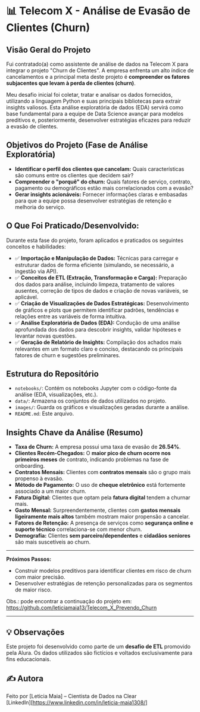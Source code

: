# 📊 Telecom X - Análise de Evasão de Clientes (Churn)

## Visão Geral do Projeto

Fui contratado(a) como assistente de análise de dados na Telecom X para integrar o projeto "Churn de Clientes". A empresa enfrenta um alto índice de cancelamentos e a principal meta deste projeto é **compreender os fatores subjacentes que levam à perda de clientes (churn)**.

Meu desafio inicial foi coletar, tratar e analisar os dados fornecidos, utilizando a linguagem Python e suas principais bibliotecas para extrair insights valiosos. Esta análise exploratória de dados (EDA) servirá como base fundamental para a equipe de Data Science avançar para modelos preditivos e, posteriormente, desenvolver estratégias eficazes para reduzir a evasão de clientes.

## Objetivos do Projeto (Fase de Análise Exploratória)

* **Identificar o perfil dos clientes que cancelam:** Quais características são comuns entre os clientes que decidem sair?
* **Compreender o "porquê" do churn:** Quais fatores de serviço, contrato, pagamento ou demográficos estão mais correlacionados com a evasão?
* **Gerar insights acionáveis:** Fornecer informações claras e embasadas para que a equipe possa desenvolver estratégias de retenção e melhoria do serviço.

## O Que Foi Praticado/Desenvolvido:

Durante esta fase do projeto, foram aplicados e praticados os seguintes conceitos e habilidades:

* ✅ **Importação e Manipulação de Dados:** Técnicas para carregar e estruturar dados de forma eficiente (simulando, se necessário, a ingestão via API).
* ✅ **Conceitos de ETL (Extração, Transformação e Carga):** Preparação dos dados para análise, incluindo limpeza, tratamento de valores ausentes, correção de tipos de dados e criação de novas variáveis, se aplicável.
* ✅ **Criação de Visualizações de Dados Estratégicas:** Desenvolvimento de gráficos e plots que permitem identificar padrões, tendências e relações entre as variáveis de forma intuitiva.
* ✅ **Análise Exploratória de Dados (EDA):** Condução de uma análise aprofundada dos dados para descobrir insights, validar hipóteses e levantar novas questões.
* ✅ **Geração de Relatório de Insights:** Compilação dos achados mais relevantes em um formato claro e conciso, destacando os principais fatores de churn e sugestões preliminares.

## Estrutura do Repositório

* `notebooks/`: Contém os notebooks Jupyter com o código-fonte da análise (EDA, visualizações, etc.).
* `data/`: Armazena os conjuntos de dados utilizados no projeto.
* `images/`: Guarda os gráficos e visualizações geradas durante a análise.
* `README.md`: Este arquivo.


## Insights Chave da Análise (Resumo)

* **Taxa de Churn:** A empresa possui uma taxa de evasão de **26.54%**.
* **Clientes Recém-Chegados:** O **maior pico de churn ocorre nos primeiros meses** de contrato, indicando problemas na fase de onboarding.
* **Contratos Mensais:** Clientes com **contratos mensais** são o grupo mais propenso à evasão.
* **Método de Pagamento:** O uso de **cheque eletrônico** está fortemente associado a um maior churn.
* **Fatura Digital:** Clientes que optam pela **fatura digital** tendem a churnar mais.
* **Gasto Mensal:** Surpreendentemente, clientes com **gastos mensais ligeiramente mais altos** também mostram maior propensão a cancelar.
* **Fatores de Retenção:** A presença de serviços como **segurança online e suporte técnico** correlaciona-se com menor churn.
* **Demografia:** Clientes **sem parceiro/dependentes** e **cidadãos seniores** são mais suscetíveis ao churn.

---

**Próximos Passos:** 

* Construir modelos preditivos para identificar clientes em risco de churn com maior precisão. 
* Desenvolver estratégias de retenção personalizadas para os segmentos de maior risco.

Obs.: pode encontrar a continuação do projeto em: https://github.com/leticiamaia13/Telecom_X_Prevendo_Churn

---

## 💡 Observações

Este projeto foi desenvolvido como parte de um **desafio de ETL** promovido pela Alura. Os dados utilizados são fictícios e voltados exclusivamente para fins educacionais.


## ✍️ Autora

Feito por [Leticia Maia] – Cientista de Dados na Clear  
[LinkedIn][https://www.linkedin.com/in/leticia-maia1308/]
